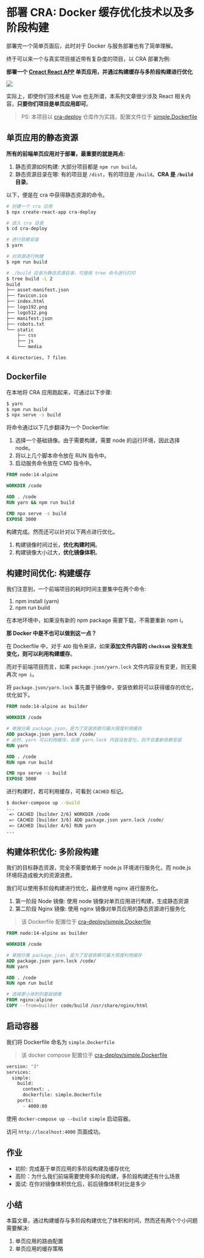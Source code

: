 # 部署 CRA: Docker 缓存优化技术以及多阶段构建

部署完一个简单页面后，此时对于 Docker 与服务部署也有了简单理解。

终于可以来一个与真实项目接近带有复杂度的项目，以 CRA 部署为例:

**部署一个 [Creact React APP](https://github.com/facebook/create-react-app) 单页应用，并通过构建缓存与多阶段构建进行优化**

![](https://static.shanyue.tech/images/22-06-01/spa-deployment-2.1bed89.webp)

实际上，即使你们技术栈是 Vue 也无所谓，本系列文章很少涉及 React 相关内容，**只要你们项目是单页应用即可**。

> PS: 本项目以 [cra-deploy](https://github.com/shfshanyue/cra-deploy) 仓库作为实践，配置文件位于 [simple.Dockerfile](https://github.com/shfshanyue/cra-deploy/blob/master/simple.Dockerfile)

## 单页应用的静态资源

**所有的前端单页应用对于部署，最重要的就是两点:**

1. 静态资源如何构建: 大部分项目都是 `npm run build`。
1. 静态资源目录在哪: 有的项目是 `/dist`，有的项目是 `/build`。**CRA 是 `/build` 目录**。

以下，便是在 cra 中获得静态资源的命令。

``` bash
# 创建一个 cra 应用
$ npx create-react-app cra-deploy

# 进入 cra 目录
$ cd cra-deploy

# 进行依赖安装
$ yarn

# 对资源进行构建
$ npm run build

# ./build 目录为静态资源目录，可使用 tree 命令进行打印
$ tree build -L 2
build
├── asset-manifest.json
├── favicon.ico
├── index.html
├── logo192.png
├── logo512.png
├── manifest.json
├── robots.txt
└── static
    ├── css
    ├── js
    └── media

4 directories, 7 files
```

## Dockerfile

在本地将 CRA 应用跑起来，可通过以下步骤:

``` bash
$ yarn
$ npm run build
$ npx serve -s build
```

将命令通过以下几步翻译为一个 Dockerfile:

1. 选择一个基础镜像。由于需要构建，需要 node 的运行环境，因此选择 node。
1. 将以上几个脚本命令放在 RUN 指令中。
1. 启动服务命令放在 CMD 指令中。

``` dockerfile
FROM node:14-alpine

WORKDIR /code

ADD . /code
RUN yarn && npm run build

CMD npx serve -s build
EXPOSE 3000
```

构建完成。然而还可以针对以下两点进行优化。

1. 构建镜像时间过长，**优化构建时间**。
1. 构建镜像大小过大，**优化镜像体积**。

## 构建时间优化: 构建缓存

我们注意到，一个前端项目的耗时时间主要集中在两个命令:

1. npm install (yarn)
1. npm run build

在本地环境中，如果没有新的 npm package 需要下载，不需要重新 npm i。

**那 Docker 中是不也可以做到这一点？**

在 Dockerfile 中，对于 `ADD` 指令来讲，如果**添加文件内容的 `checksum` 没有发生变化，则可以利用构建缓存**。

而对于前端项目而言，如果 `package.json/yarn.lock` 文件内容没有变更，则无需再次 `npm i`。

将 `package.json/yarn.lock` 事先置于镜像中，安装依赖将可以获得缓存的优化，优化如下。

``` dockerfile
FROM node:14-alpine as builder

WORKDIR /code

# 单独分离 package.json，是为了安装依赖可最大限度利用缓存
ADD package.json yarn.lock /code/
# 此时，yarn 可以利用缓存，如果 yarn.lock 内容没有变化，则不会重新依赖安装
RUN yarn

ADD . /code
RUN npm run build

CMD npx serve -s build
EXPOSE 3000
```

进行构建时，若可利用缓存，可看到 `CACHED` 标记。

``` bash
$ docker-compose up --build
...
 => CACHED [builder 2/6] WORKDIR /code                                                                            0.0s
 => CACHED [builder 3/6] ADD package.json yarn.lock /code/                                                        0.0s
 => CACHED [builder 4/6] RUN yarn                                                                                 0.0s
...
```

## 构建体积优化: 多阶段构建

我们的目标静态资源，完全不需要依赖于 node.js 环境进行服务化，而 node.js 环境将造成极大的资源浪费。

我们可以使用多阶段构建进行优化，最终使用 nginx 进行服务化。

1. 第一阶段 Node 镜像: 使用 node 镜像对单页应用进行构建，生成静态资源
1. 第二阶段 Nginx 镜像: 使用 nginx 镜像对单页应用的静态资源进行服务化

> 该 Dockerfile 配置位于 [cra-deploy/simple.Dockerfile](https://github.com/shfshanyue/cra-deploy/blob/master/simple.Dockerfile)

``` dockerfile
FROM node:14-alpine as builder

WORKDIR /code

# 单独分离 package.json，是为了安装依赖可最大限度利用缓存
ADD package.json yarn.lock /code/
RUN yarn

ADD . /code
RUN npm run build

# 选择更小体积的基础镜像
FROM nginx:alpine
COPY --from=builder code/build /usr/share/nginx/html
```

## 启动容器

我们将 Dockerfile 命名为 `simple.Dockerfile`

> 该 docker compose 配置位于 [cra-deploy/simple.Dockerfile](https://github.com/shfshanyue/cra-deploy/blob/master/docker-compose.yaml)

``` bash
version: "3"
services:
  simple:
    build:
      context: .
      dockerfile: simple.Dockerfile
    ports:
      - 4000:80
```

使用 `docker-compose up --build simple` 启动容器。

访问 `http://localhost:4000` 页面成功。

## 作业

+ 初阶: 完成基于单页应用的多阶段构建及缓存优化
+ 高阶：为什么我们前端需要使用多阶段构建，多阶段构建还有什么场景
+ 面试: 在你对镜像体积优化后，前后镜像体积对比是多少

## 小结

本篇文章，通过构建缓存与多阶段构建优化了体积和时间，然而还有两个个小问题需要解决:

1. 单页应用的路由配置
1. 单页应用的缓存策略
